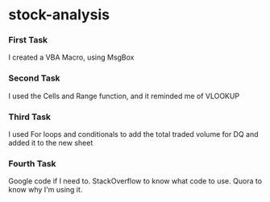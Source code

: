# stock-analysis
### First Task
I created a VBA Macro, using MsgBox
### Second Task
I used the Cells and Range function, and it reminded me of VLOOKUP
### Third Task
I used For loops and conditionals to add the total traded volume for DQ and added it to the new sheet
### Fourth Task
Google code if I need to.  StackOverflow to know what code to use.  Quora to know why I'm using it.
